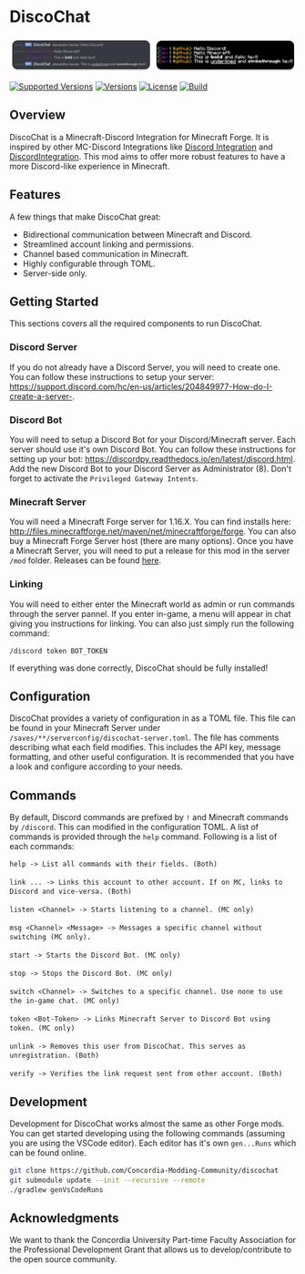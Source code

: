 # DiscoChat

<img src="./images/repo_image.png" alt="Repo">

<a href="https://github.com/Concordia-Modding-Community/discochat/releases"><img src="https://img.shields.io/badge/Forge-1.16.X-c70039" alt="Supported Versions"></a>
<a href="https://github.com/Concordia-Modding-Community/discochat/releases"><img src="https://img.shields.io/github/manifest-json/v/Concordia-Modding-Community/discochat" alt="Versions"></a>
<a href="https://github.com/Concordia-Modding-Community/discochat/blob/main/LICENSE"><img src="https://img.shields.io/github/license/Concordia-Modding-Community/discochat" alt="License"></a>
<a href="https://github.com/Concordia-Modding-Community/discochat/actions/workflows/gradle.yml"><img src="https://img.shields.io/github/workflow/status/Concordia-Modding-Community/discochat/Gradle%20Test" alt="Build"></a>

## Overview

DiscoChat is a Minecraft-Discord Integration for Minecraft Forge. It is inspired by other MC-Discord Integrations like [Discord Integration](https://www.curseforge.com/minecraft/mc-mods/dcintegration) and [DiscordIntegration](https://www.curseforge.com/minecraft/mc-mods/discordintegration). This mod aims to offer more robust features to have a more Discord-like experience in Minecraft.

## Features

A few things that make DiscoChat great:

- Bidirectional communication between Minecraft and Discord.
- Streamlined account linking and permissions.
- Channel based communication in Minecraft.
- Highly configurable through TOML.
- Server-side only.

## Getting Started

This sections covers all the required components to run DiscoChat.

### Discord Server

If you do not already have a Discord Server, you will need to create one. You can follow these instructions to setup your server: https://support.discord.com/hc/en-us/articles/204849977-How-do-I-create-a-server-. 

### Discord Bot

You will need to setup a Discord Bot for your Discord/Minecraft server. Each server should use it's own Discord Bot. You can follow these instructions for setting up your bot: https://discordpy.readthedocs.io/en/latest/discord.html. Add the new Discord Bot to your Discord Server as Administrator (8). Don't forget to activate the `Privileged Gateway Intents`.

### Minecraft Server

You will need a Minecraft Forge server for 1.16.X. You can find installs here: http://files.minecraftforge.net/maven/net/minecraftforge/forge. You can also buy a Minecraft Forge Server host (there are many options). Once you have a Minecraft Server, you will need to put a release for this mod in the server `/mod` folder. Releases can be found [here](https://github.com/Concordia-Modding-Community/discochat/releases).

### Linking

You will need to either enter the Minecraft world as admin or run commands through the server pannel. If you enter in-game, a menu will appear in chat giving you instructions for linking. You can also just simply run the following command:

```minecraft
/discord token BOT_TOKEN
```

If everything was done correctly, DiscoChat should be fully installed!

## Configuration

DiscoChat provides a variety of configuration in as a TOML file. This file can be found in your Minecraft Server under `/saves/**/serverconfig/discochat-server.toml`. The file has comments describing what each field modifies. This includes the API key, message formatting, and other useful configuration. It is recommended that you have a look and configure according to your needs.

## Commands

By default, Discord commands are prefixed by `!` and Minecraft commands by `/discord`. This can modified in the configuration TOML. A list of commands is provided through the `help` command. Following is a list of each commands:

```
help -> List all commands with their fields. (Both)

link ... -> Links this account to other account. If on MC, links to Discord and vice-versa. (Both)

listen <Channel> -> Starts listening to a channel. (MC only)

msg <Channel> <Message> -> Messages a specific channel without switching (MC only).

start -> Starts the Discord Bot. (MC only)

stop -> Stops the Discord Bot. (MC only)

switch <Channel> -> Switches to a specific channel. Use none to use the in-game chat. (MC only)

token <Bot-Token> -> Links Minecraft Server to Discord Bot using token. (MC only)

unlink -> Removes this user from DiscoChat. This serves as unregistration. (Both)

verify -> Verifies the link request sent from other account. (Both)
```

## Development

Development for DiscoChat works almost the same as other Forge mods. You can get started developing using the following commands (assuming you are using the VSCode editor). Each editor has it's own `gen...Runs` which can be found online.

```bash
git clone https://github.com/Concordia-Modding-Community/discochat
git submodule update --init --recursive --remote
./gradlew genVsCodeRuns
```

## Acknowledgments

We want to thank the Concordia University Part-time Faculty Association for the Professional Development Grant that allows us to develop/contribute to the open source community. 
